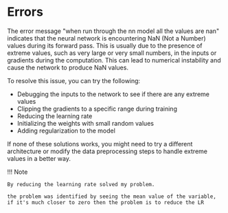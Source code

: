 # Errors

The error message "when run through the nn model all the values are nan" indicates that the neural network is encountering NaN (Not a Number) values during its forward pass. This is usually due to the presence of extreme values, such as very large or very small numbers, in the inputs or gradients during the computation. This can lead to numerical instability and cause the network to produce NaN values.

To resolve this issue, you can try the following:

- Debugging the inputs to the network to see if there are any extreme values
- Clipping the gradients to a specific range during training
- Reducing the learning rate
- Initializing the weights with small random values
- Adding regularization to the model

If none of these solutions works, you might need to try a different architecture or modify the data preprocessing steps to handle extreme values in a better way.

!!! Note

    By reducing the learning rate solved my problem.

    the problem was identified by seeing the mean value of the variable, if it's much closer to zero then the problem is to reduce the LR